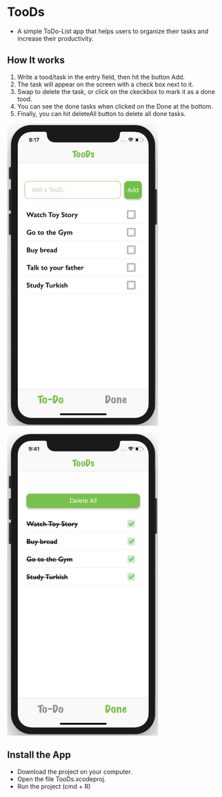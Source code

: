 # TooDs
- A simple ToDo-List app that helps users to organize their tasks and increase their productivity.

## How It works

1) Write a tood/task in the entry field, then hit the button Add.
2) The task will appear on the screen with a check box next to it. 
3) Swap to delete the task, or click on the ckeckbox to mark it as a done tood.
4) You can see the done tasks when clicked on the Done at the bottom. 
5) Finally, you can hit deleteAll button to delete all done tasks. 

<a href="https://github.com/asimokby/TooDs/blob/master/screenshots/screen1.png"><img src="https://github.com/asimokby/TooDs/blob/master/screenshots/screen1.png" width="350" height="700"/></a>

<a href="https://github.com/asimokby/TooDs/blob/master/screenshots/screen2.png"><img src="https://github.com/asimokby/TooDs/blob/master/screenshots/screen2.png" width="350" height="700"/></a>



## Install the App
- Download the project on your computer. 
- Open the file TooDs.xcodeproj. 
- Run the project (cmd + R)


